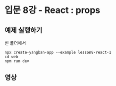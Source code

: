 # 입문 8강 - React : props

## 예제 실행하기
빈 폴더에서
```
npx create-yangban-app --example lesson8-react-1
cd web
npm run dev
```

## 영상